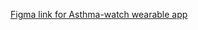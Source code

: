 [Figma link for Asthma-watch wearable app](https://www.figma.com/proto/dyY8zF0HrCbfoSlOlRFQNL/asthma-watch?type=design&node-id=1-2&t=2fV4n3xDmOq4MukH-1&scaling=scale-down&page-id=0%3A1&starting-point-node-id=1%3A2&mode=design)
